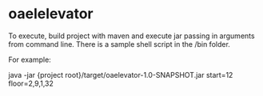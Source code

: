 # oaelelevator

To execute, build project with maven and execute jar passing in arguments from command line. There is a sample shell script in the /bin folder.

For example:

java -jar {project root}/target/oaelevator-1.0-SNAPSHOT.jar start=12 floor=2,9,1,32
